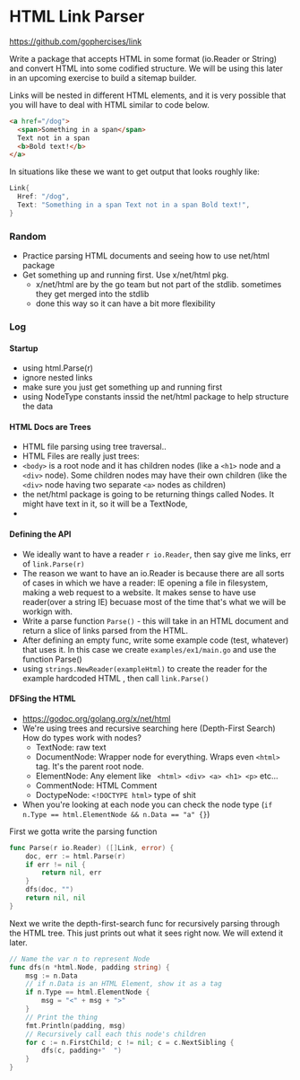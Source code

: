 # HTML Link Parser
https://github.com/gophercises/link

Write a package that accepts HTML in some format (io.Reader or String) and convert HTML into some codified structure. We will be using this later in an upcoming exercise to build a sitemap builder. 

Links will be nested in different HTML elements, and it is very possible that you will have to deal with HTML similar to code below.

```html
<a href="/dog">
  <span>Something in a span</span>
  Text not in a span
  <b>Bold text!</b>
</a>
```
In situations like these we want to get output that looks roughly like:
```go
Link{
  Href: "/dog",
  Text: "Something in a span Text not in a span Bold text!",
}
```

### Random
 - Practice parsing HTML documents and seeing how to use net/html package
 - Get something up and running first. Use  x/net/html pkg.
   - x/net/html are by the go team but not part of the stdlib. sometimes they get merged into the stdlib 
   - done this way so it can have a bit more flexibility

### Log


#### Startup
 - using html.Parse(r)
 - ignore nested links
 - make sure you just get something up and running first
 - using NodeType constants inssid the net/html package to help structure the data

#### HTML Docs are Trees
 - HTML file parsing using tree traversal..  
 - HTML Files are really just trees:
 - `<body>` is a root node and it has children nodes (like a `<h1>` node and a `<div>` node). Some children nodes may have their own children (like the `<div>` node having two separate `<a>` nodes as children)
 - the net/html package is going to be returning things called Nodes. It might have text in it, so it will be a TextNode, 
 -    

#### Defining the API
 - We ideally want to have a reader `r io.Reader`, then say give me links, err of `link.Parse(r)`
 - The reason we want to have an io.Reader is because there are all sorts of cases in which we have a reader: IE opening a file in filesystem, making a web request to a website. It makes sense to have use reader(over a string IE) becuase most of the time that's what we will be workign with. 
 - Write a parse function `Parse()` - this will take in an HTML document and return a slice of links parsed from the HTML.
 - After defining an empty func, write some example code (test, whatever) that uses it. In this case we create `examples/ex1/main.go`  and use the function Parse()
 - using `strings.NewReader(exampleHtml)` to create the reader for the example hardcoded HTML , then call `link.Parse()`
 

#### DFSing the HTML
 - https://godoc.org/golang.org/x/net/html
 - We're using trees and recursive searching here (Depth-First Search)
How do types work with nodes?
     - TextNode: raw text
     - DocumentNode: Wrapper node for everything. Wraps even `<html>` tag. It's the parent root node.
     - ElementNode: Any element like ` <html> <div> <a> <h1> <p>` etc...
     - CommentNode: HTML Comment
     - DoctypeNode: `<!DOCTYPE html>` type of shit
 - When you're looking at each node you can check the node type (`if n.Type == html.ElementNode && n.Data == "a" {}`) 

First we gotta write the parsing function
```go
func Parse(r io.Reader) ([]Link, error) {
	doc, err := html.Parse(r)
	if err != nil {
		return nil, err
	}
	dfs(doc, "")
	return nil, nil
}
```

Next we write the depth-first-search func for recursively parsing through the HTML tree. This just prints out what it sees right now. We will extend it later. 

```go
// Name the var n to represent Node
func dfs(n *html.Node, padding string) {
	msg := n.Data
	// if n.Data is an HTML Element, show it as a tag
	if n.Type == html.ElementNode {
		msg = "<" + msg + ">"
	}
	// Print the thing
	fmt.Println(padding, msg)
	// Recursively call each this node's children
	for c := n.FirstChild; c != nil; c = c.NextSibling {
		dfs(c, padding+"  ")
	}
}
```